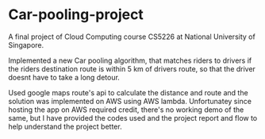 # Car-pooling-project
A final project of Cloud Computing course CS5226 at National University of Singapore.

Implemented a new Car pooling algorithm, that matches riders to drivers if the riders destination route is within 5 km of drivers route, so that the driver doesnt have to take a long detour.

Used google maps route's api to calculate the distance and route and the solution was implemented on AWS using AWS lambda. Unfortunatey since hosting the app on AWS required credit, there's no working demo of the same, but I have provided the codes used and the project report and flow to help understand the project better.

